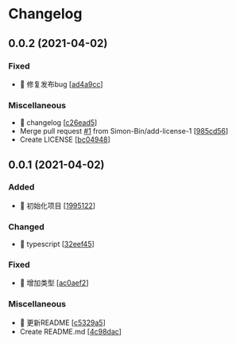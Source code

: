 # Changelog

<a name="0.0.2"></a>
## 0.0.2 (2021-04-02)

### Fixed

- 🐛 修复发布bug [[ad4a9cc](https://github.com/Simon-Bin/flant-cli/commit/ad4a9cc71c3cd46ddaffd409b7716091be78f51b)]

### Miscellaneous

- 📝 changelog [[c26ead5](https://github.com/Simon-Bin/flant-cli/commit/c26ead546c55354551fcb5a265417d3484174269)]
-  Merge pull request [#1](https://github.com/Simon-Bin/flant-cli/issues/1) from Simon-Bin/add-license-1 [[985cd56](https://github.com/Simon-Bin/flant-cli/commit/985cd569538113061865273800bae3b1ac776622)]
-  Create LICENSE [[bc04948](https://github.com/Simon-Bin/flant-cli/commit/bc0494889402e5923f00c0adf56961830436084f)]


<a name="0.0.1"></a>
## 0.0.1 (2021-04-02)

### Added

- 🎉 初始化项目 [[1995122](https://github.com/Simon-Bin/flant-cli/commit/1995122ee7f1ba60444ff2595dafd6c147659f1d)]

### Changed

- 🎨 typescript [[32eef45](https://github.com/Simon-Bin/flant-cli/commit/32eef45c45759e64efb3bf4bd64008638514fc74)]

### Fixed

- 🐛 增加类型 [[ac0aef2](https://github.com/Simon-Bin/flant-cli/commit/ac0aef2ce916a140f3646f8ee711efb4d21a5f40)]

### Miscellaneous

- 📝 更新README [[c5329a5](https://github.com/Simon-Bin/flant-cli/commit/c5329a5bd09e4c5b40f37034f0a916124a365eb1)]
-  Create README.md [[4c98dac](https://github.com/Simon-Bin/flant-cli/commit/4c98dac8b7a70fff372bc01aad355f12454f47e0)]



